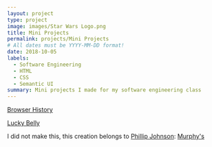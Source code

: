 ```yaml
---
layout: project
type: project
image: images/Star Wars Logo.png
title: Mini Projects
permalink: projects/Mini Projects
# All dates must be YYYY-MM-DD format!
date: 2018-10-05
labels:
  - Software Engineering
  - HTML
  - CSS
  - Semantic UI
summary: Mini projects I made for my software engineering class
---
```


<a href="Code Projects/browserhistory.html">Browser History</a>

<a href="Code Projects/luckybelly.html">Lucky Belly</a>

I did not make this, this creation belongs to [Phillip Johnson](http://philipmjohnson.org/): <a href="Code Projects/murphys.html">Murphy's</a>
